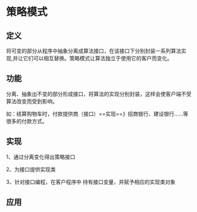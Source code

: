# 策略模式

## 定义

将可变的部分从程序中抽象分离成算法接口，在该接口下分别封装一系列算法实现,并让它们可以相互替换。策略模式让算法独立于使用它的客户而变化。

## 功能

分离、抽象出不变的部分形成接口，将算法的实现分别封装，这样会使客户端不受算法改变而受到影响。

如：结算购物车时，付款提供商（接口）==实现==》招商银行、建设银行……等很多的付款方式。

## 实现

1、通过分离变化得出策略接口

2、为接口提供实现类

3、针对接口编程，在客户程序中 持有接口变量，并赋予相应的实现类对象

## 应用